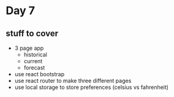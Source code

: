 # Day 7

## stuff to cover

- 3 page app
  - historical
  - current
  - forecast
- use react bootstrap
- use react router to make three different pages
- use local storage to store preferences (celsius vs fahrenheit)
